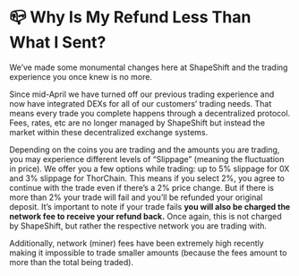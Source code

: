 # 📪 Why Is My Refund Less Than What I Sent?

We’ve made some monumental changes here at ShapeShift and the trading experience you once knew is no more.

Since mid-April we have turned off our previous trading experience and now have integrated DEXs for all of our customers’ trading needs. That means every trade you complete happens through a decentralized protocol. Fees, rates, etc are no longer managed by ShapeShift but instead the market within these decentralized exchange systems.

Depending on the coins you are trading and the amounts you are trading, you may experience different levels of “Slippage” (meaning the fluctuation in price). We offer you a few options while trading: up to 5% slippage for 0X and 3% slippage for ThorChain. This means if you select 2%, you agree to continue with the trade even if there’s a 2% price change. But if there is more than 2% your trade will fail and you’ll be refunded your original deposit. It’s important to note if your trade fails **you will also be charged the network fee to receive your refund back.** Once again, this is not charged by ShapeShift, but rather the respective network you are trading with.

Additionally, network (miner) fees have been extremely high recently making it impossible to trade smaller amounts (because the fees amount to more than the total being traded).
